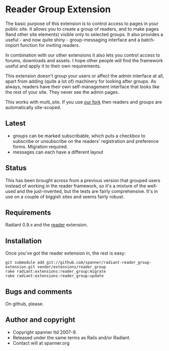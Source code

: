 # Reader Group Extension

The basic purpose of this extension is to control access to pages in your public site. It allows you to create a group of readers, and to make pages 9and other site elements) visible only to selected groups. It also provides a useful - and now quite shiny - group-messaging interface and a batch-import function for inviting readers.

In combination with our other extensions it also lets you control access to forums, downloads and assets. I hope other people will find the framework useful and apply it to their own requirements.

This extension doesn't group your users or affect the admin interface at all, apart from adding (quite a lot of) machinery for looking after groups. As always, readers have their own self-management interface that looks like the rest of your site. They never see the admin pages.

This works with multi_site. If you use [our fork](https://github.com/spanner/radiant-paperclipped_multisite-extension/tree) then readers and groups are automatically site-scoped.

## Latest

* groups can be marked subscribable, which puts a checkbox to subscribe or unsubscribe on the readers' registration and preference forms. Migration required.
* messages can each have a different layout

## Status

This has been brought across from a previous version that grouped users instead of working in the reader framework, so it's a mixture of the well-used and the just-invented, but the tests are fairly comprehensive. It's in use on a couple of biggish sites and seems fairly robust.

## Requirements

Radiant 0.9.x and the [reader](https://github.com/spanner/radiant-reader-extension/tree) extension.

## Installation

Once you've got the reader extension in, the rest is easy:

	git submodule add git://github.com/spanner/radiant-reader_group-extension.git vendor/extensions/reader_group
	rake radiant:extensions:reader_group:migrate
	rake radiant:extensions:reader_group:update

## Bugs and comments

On github, please.

## Author and copyright

* Copyright spanner ltd 2007-9.
* Released under the same terms as Rails and/or Radiant.
* Contact will at spanner.org

